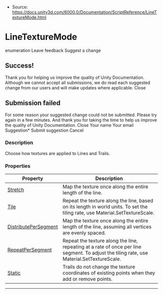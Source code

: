 * Source: https://docs.unity3d.com/6000.0/Documentation/ScriptReference/LineTextureMode.html

# LineTextureMode
enumeration
Leave feedback
Suggest a change
## Success!
Thank you for helping us improve the quality of Unity Documentation. Although we cannot accept all submissions, we do read each suggested change from our users and will make updates where applicable.
Close
## Submission failed
For some reason your suggested change could not be submitted. Please <a>try again</a> in a few minutes. And thank you for taking the time to help us improve the quality of Unity Documentation.
Close
Your name Your email Suggestion* Submit suggestion
Cancel
### Description
Choose how textures are applied to Lines and Trails.
### Properties
Property | Description  
---|---  
[Stretch](https://docs.unity3d.com/6000.0/Documentation/ScriptReference/LineTextureMode.Stretch.html) | Map the texture once along the entire length of the line.  
[Tile](https://docs.unity3d.com/6000.0/Documentation/ScriptReference/LineTextureMode.Tile.html) | Repeat the texture along the line, based on its length in world units. To set the tiling rate, use Material.SetTextureScale.  
[DistributePerSegment](https://docs.unity3d.com/6000.0/Documentation/ScriptReference/LineTextureMode.DistributePerSegment.html) | Map the texture once along the entire length of the line, assuming all vertices are evenly spaced.  
[RepeatPerSegment](https://docs.unity3d.com/6000.0/Documentation/ScriptReference/LineTextureMode.RepeatPerSegment.html) | Repeat the texture along the line, repeating at a rate of once per line segment. To adjust the tiling rate, use Material.SetTextureScale.  
[Static](https://docs.unity3d.com/6000.0/Documentation/ScriptReference/LineTextureMode.Static.html) | Trails do not change the texture coordinates of existing points when they add or remove points.  
* * *
